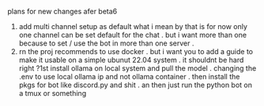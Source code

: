 plans for new changes afer beta6 

1. add multi channel setup as default what i mean by that is for now only one channel can be set default for the chat . but i want more than one because to set / use the bot in more than one server . 
2. rn the proj recommends to use docker . but i want you to add a guide to make it usable on a simple ubunut 22.04 system . it shouldnt be hard right ?1st install ollama on local system and pull the model .  changing the .env to use local ollama ip and not ollama container . then install the pkgs for bot like discord.py and shit . an then just run the python bot on a tmux or something 

